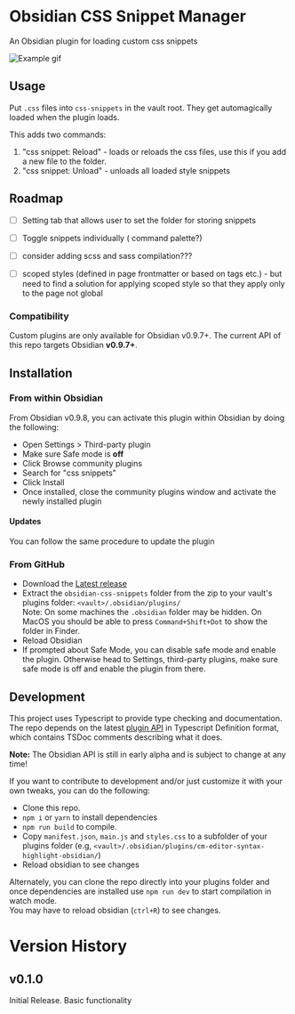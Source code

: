 # Obsidian CSS Snippet Manager

An Obsidian plugin for loading custom css snippets

![Example gif](obsidian-css-snippets.gif)

## Usage

Put `.css` files into `css-snippets` in the vault root. They get automagically loaded when the plugin loads. 

This adds two commands:
1. "css snippet: Reload" - loads or reloads the css files, use this if you add a new file to the folder. 
2. "css snippet: Unload" - unloads all loaded style snippets

## Roadmap
- [ ] Setting tab that allows user to set the folder for storing snippets
- [ ] Toggle snippets individually ( command palette?)
- [ ] consider adding scss and sass compilation??? 
- [ ] scoped styles (defined in page frontmatter or based on tags etc.) - but need to find a solution for applying scoped style so that they apply only to the page not global


### Compatibility

Custom plugins are only available for Obsidian v0.9.7+.
The current API of this repo targets Obsidian **v0.9.7+**. 



## Installation

### From within Obsidian
From Obsidian v0.9.8, you can activate this plugin within Obsidian by doing the following:
- Open Settings > Third-party plugin
- Make sure Safe mode is **off**
- Click Browse community plugins
- Search for "css snippets"
- Click Install
- Once installed, close the community plugins window and activate the newly installed plugin
#### Updates
You can follow the same procedure to update the plugin

### From GitHub
- Download the [Latest release](https://github.com/jdbrice/obsidian-css-snippets/releases/latest)
- Extract the `obsidian-css-snippets` folder from the zip to your vault's plugins folder: `<vault>/.obsidian/plugins/`  
Note: On some machines the `.obsidian` folder may be hidden. On MacOS you should be able to press `Command+Shift+Dot` to show the folder in Finder.
- Reload Obsidian
- If prompted about Safe Mode, you can disable safe mode and enable the plugin.
Otherwise head to Settings, third-party plugins, make sure safe mode is off and
enable the plugin from there.

## Development

This project uses Typescript to provide type checking and documentation.  
The repo depends on the latest [plugin API](https://github.com/obsidianmd/obsidian-api) in Typescript Definition format, which contains TSDoc comments describing what it does.

**Note:** The Obsidian API is still in early alpha and is subject to change at any time!

If you want to contribute to development and/or just customize it with your own
tweaks, you can do the following:
- Clone this repo.
- `npm i` or `yarn` to install dependencies
- `npm run build` to compile.
- Copy `manifest.json`, `main.js` and `styles.css` to a subfolder of your plugins
folder (e.g, `<vault>/.obsidian/plugins/cm-editor-syntax-highlight-obsidian/`)
- Reload obsidian to see changes

Alternately, you can clone the repo directly into your plugins folder and once
dependencies are installed use `npm run dev` to start compilation in watch mode.  
You may have to reload obsidian (`ctrl+R`) to see changes.

# Version History

## v0.1.0
Initial Release. Basic functionality


